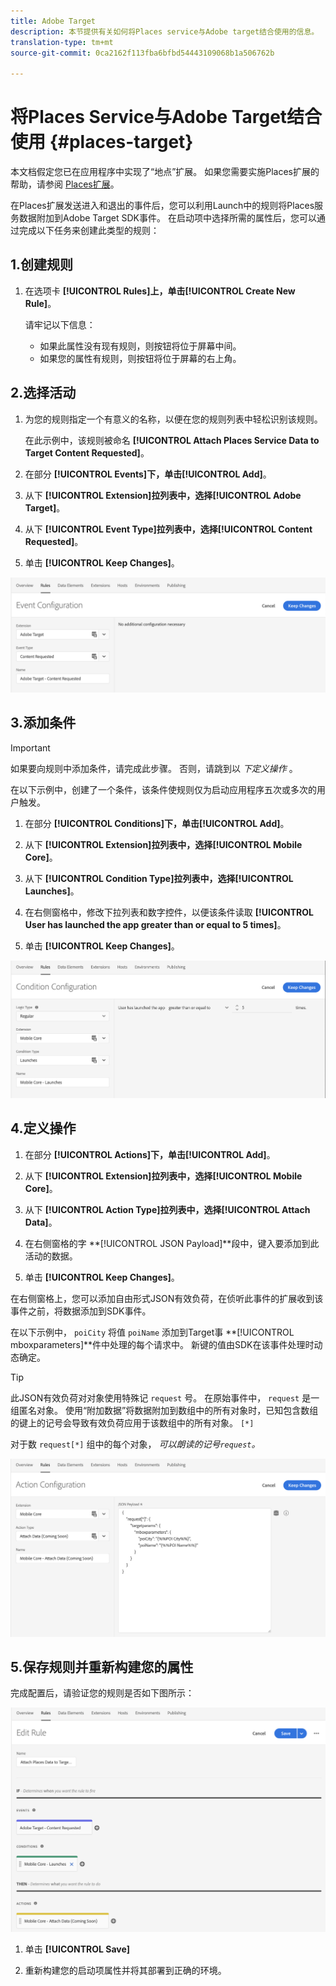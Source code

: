 ```yaml
---
title: Adobe Target
description: 本节提供有关如何将Places service与Adobe target结合使用的信息。
translation-type: tm+mt
source-git-commit: 0ca2162f113fba6bfbd54443109068b1a506762b

---
```



# 将Places Service与Adobe Target结合使用 {#places-target}

本文档假定您已在应用程序中实现了“地点”扩展。 如果您需要实施Places扩展的帮助，请参阅 [Places扩展](/help/places-ext-aep-sdks/places-extension/places-extension.md)。

在Places扩展发送进入和退出的事件后，您可以利用Launch中的规则将Places服务数据附加到Adobe Target SDK事件。 在启动项中选择所需的属性后，您可以通过完成以下任务来创建此类型的规则：

## 1.创建规则

1. 在选项卡 **[!UICONTROL Rules]**上，单击**[!UICONTROL Create New Rule]**。

   请牢记以下信息：

   * 如果此属性没有现有规则，则按钮将位于屏幕中间。
   * 如果您的属性有规则，则按钮将位于屏幕的右上角。

## 2.选择活动

1. 为您的规则指定一个有意义的名称，以便在您的规则列表中轻松识别该规则。

   在此示例中，该规则被命名 **[!UICONTROL Attach Places Service Data to Target Content Requested]**。

1. 在部分 **[!UICONTROL Events]**下，单击**[!UICONTROL Add]**。

1. 从下 **[!UICONTROL Extension]**拉列表中，选择**[!UICONTROL Adobe Target]**。

1. 从下 **[!UICONTROL Event Type]**拉列表中，选择**[!UICONTROL Content Requested]**。

1. 单击 **[!UICONTROL Keep Changes]**。

![添加活动](/help/assets/ad-setEvent_target.png)

## 3.添加条件

>[!IMPORTANT]
>
>如果要向规则中添加条件，请完成此步骤。 否则，请跳到以 *下定义操作* 。

在以下示例中，创建了一个条件，该条件使规则仅为启动应用程序五次或多次的用户触发。

1. 在部分 **[!UICONTROL Conditions]**下，单击**[!UICONTROL Add]**。

1. 从下 **[!UICONTROL Extension]**拉列表中，选择**[!UICONTROL Mobile Core]**。

1. 从下 **[!UICONTROL Condition Type]**拉列表中，选择**[!UICONTROL Launches]**。

1. 在右侧窗格中，修改下拉列表和数字控件，以便该条件读取 **[!UICONTROL User has launched the app greater than or equal to 5 times]**。

1. 单击 **[!UICONTROL Keep Changes]**。

![添加条件](/help/assets/ad-setCondition_target.png)

## 4.定义操作

1. 在部分 **[!UICONTROL Actions]**下，单击**[!UICONTROL Add]**。

1. 从下 **[!UICONTROL Extension]**拉列表中，选择**[!UICONTROL Mobile Core]**。

1. 从下 **[!UICONTROL Action Type]**拉列表中，选择**[!UICONTROL Attach Data]**。

1. 在右侧窗格的字 **[!UICONTROL JSON Payload]**段中，键入要添加到此活动的数据。

1. 单击 **[!UICONTROL Keep Changes]**。

在右侧窗格上，您可以添加自由形式JSON有效负荷，在侦听此事件的扩展收到该事件之前，将数据添加到SDK事件。

在以下示例中， `poiCity` 将值 `poiName` 添加到Target事 **[!UICONTROL mboxparameters]**件中处理的每个请求中。 新键的值由SDK在该事件处理时动态确定。

>[!TIP]
>
>此JSON有效负荷对对象使用特殊记 `request` 号。 在原始事件中， `request` 是一组匿名对象。 使用“附加数据”将数据附加到数组中的所有对象时，已知包含数组的键上的记号会导致有效负荷应用于该数组中的所有对象。 `[*]`
>
>对于数 `request[*]` 组中的每个对象， _可以朗读的记号`request`。_

![定义操作](/help/assets/ad-setAction-target.png)

## 5.保存规则并重新构建您的属性

完成配置后，请验证您的规则是否如下图所示：

![完整规则](/help/assets/ad-ruleComplete-target.png)

1. 单击 **[!UICONTROL Save]**

1. 重新构建您的启动项属性并将其部署到正确的环境。
